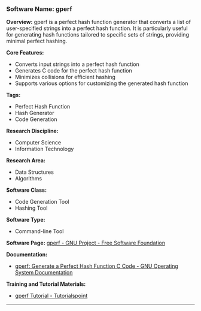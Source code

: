 ### Software Name: gperf

**Overview:**
gperf is a perfect hash function generator that converts a list of user-specified strings into a perfect hash function. It is particularly useful for generating hash functions tailored to specific sets of strings, providing minimal perfect hashing.

**Core Features:**
- Converts input strings into a perfect hash function
- Generates C code for the perfect hash function
- Minimizes collisions for efficient hashing
- Supports various options for customizing the generated hash function

**Tags:**
- Perfect Hash Function
- Hash Generator
- Code Generation

**Research Discipline:**
- Computer Science
- Information Technology

**Research Area:**
- Data Structures
- Algorithms

**Software Class:**
- Code Generation Tool
- Hashing Tool

**Software Type:**
- Command-line Tool

**Software Page:**
[gperf - GNU Project - Free Software Foundation](https://www.gnu.org/software/gperf/)

**Documentation:**
- [gperf: Generate a Perfect Hash Function C Code - GNU Operating System Documentation](https://www.gnu.org/software/gperf/manual/gperf.html)

**Training and Tutorial Materials:**
- [gperf Tutorial - Tutorialspoint](https://www.tutorialspoint.com/unix_commands/gperf.htm)
--------------------------------------
